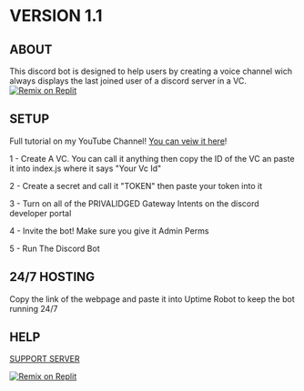 # VERSION 1.1

## ABOUT
This discord bot is designed to help users by creating a voice channel wich always displays the last joined user of a discord server in a VC.
[![Remix on Replit](https://repl.it/badge/github/SudhanPlayz/Discord-MusicBot)](https://replit.com/@TopClips/LastJoined-2?v=1)

## SETUP
Full tutorial on my YouTube Channel! [You can veiw it here](https://youtu.be/43B4TybHjBo)!

1 - Create A VC. You can call it anything then copy the ID of the VC an paste it into index.js where it says "Your Vc Id"

2 - Create a secret and call it "TOKEN" then paste your token into it

3 - Turn on all of the PRIVALIDGED Gateway Intents  on the discord developer portal

4 - Invite the bot! Make sure you give it Admin Perms

5 - Run The Discord Bot

## 24/7 HOSTING
Copy the link of the webpage and paste it into Uptime Robot to keep the bot running 24/7

## HELP
[SUPPORT SERVER](https://discord.gg/Nb4QGk8EgW)

[![Remix on Replit](https://repl.it/badge/github/SudhanPlayz/Discord-MusicBot)](https://replit.com/@TopClips/LastJoined-2?v=1)
